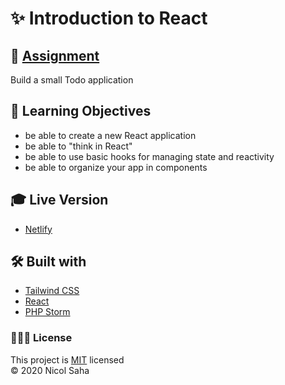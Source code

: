 # ✨ Introduction to React
## 📓 [Assignment](https://github.com/becodeorg/gnt-yu-3-21/tree/master/3.The-Mountain/8.React)
Build a small Todo application

## 💭 Learning Objectives
- be able to create a new React application
- be able to "think in React"
- be able to use basic hooks for managing state and reactivity
- be able to organize your app in components

## 🎓 Live Version
- [Netlify](https://intro-react-nicolsaha.netlify.app/)

## 🛠 Built with
- [Tailwind CSS](https://tailwindcss.com/)
- [React](https://reactjs.org/)
- [PHP Storm](https://www.jetbrains.com/phpstorm/)

### 👩🏻‍💻 License 
This project is [MIT](https://github.com/NicolSaha/intro-react/blob/main/LICENSE) licensed <br/>
© 2020 Nicol Saha
